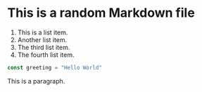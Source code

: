 # This is a random Markdown file

1. This is a list item.
2. Another list item.
4. The third list item.
3. The fourth list item.

```js
const greeting = "Hello World"
```

This is a paragraph.
